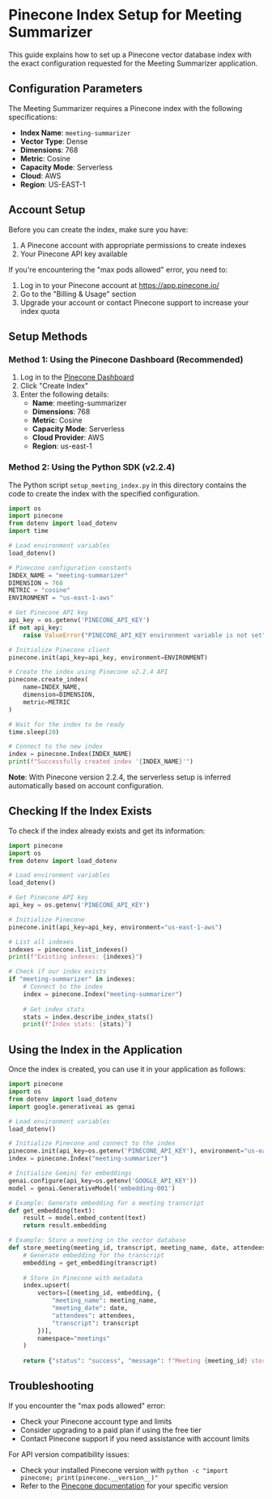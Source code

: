 # Pinecone Index Setup for Meeting Summarizer

This guide explains how to set up a Pinecone vector database index with the exact configuration requested for the Meeting Summarizer application.

## Configuration Parameters

The Meeting Summarizer requires a Pinecone index with the following specifications:

- **Index Name**: `meeting-summarizer`
- **Vector Type**: Dense
- **Dimensions**: 768
- **Metric**: Cosine
- **Capacity Mode**: Serverless
- **Cloud**: AWS
- **Region**: US-EAST-1

## Account Setup

Before you can create the index, make sure you have:

1. A Pinecone account with appropriate permissions to create indexes
2. Your Pinecone API key available

If you're encountering the "max pods allowed" error, you need to:
1. Log in to your Pinecone account at https://app.pinecone.io/
2. Go to the "Billing & Usage" section
3. Upgrade your account or contact Pinecone support to increase your index quota

## Setup Methods

### Method 1: Using the Pinecone Dashboard (Recommended)

1. Log in to the [Pinecone Dashboard](https://app.pinecone.io/)
2. Click "Create Index"
3. Enter the following details:
   - **Name**: meeting-summarizer
   - **Dimensions**: 768
   - **Metric**: Cosine
   - **Capacity Mode**: Serverless
   - **Cloud Provider**: AWS
   - **Region**: us-east-1

### Method 2: Using the Python SDK (v2.2.4)

The Python script `setup_meeting_index.py` in this directory contains the code to create the index with the specified configuration.

```python
import os
import pinecone
from dotenv import load_dotenv
import time

# Load environment variables
load_dotenv()

# Pinecone configuration constants
INDEX_NAME = "meeting-summarizer"
DIMENSION = 768
METRIC = "cosine"
ENVIRONMENT = "us-east-1-aws"

# Get Pinecone API key
api_key = os.getenv('PINECONE_API_KEY')
if not api_key:
    raise ValueError("PINECONE_API_KEY environment variable is not set")

# Initialize Pinecone client
pinecone.init(api_key=api_key, environment=ENVIRONMENT)

# Create the index using Pinecone v2.2.4 API
pinecone.create_index(
    name=INDEX_NAME,
    dimension=DIMENSION,
    metric=METRIC
)

# Wait for the index to be ready
time.sleep(20)

# Connect to the new index
index = pinecone.Index(INDEX_NAME)
print(f"Successfully created index '{INDEX_NAME}'")
```

**Note**: With Pinecone version 2.2.4, the serverless setup is inferred automatically based on account configuration.

## Checking If the Index Exists

To check if the index already exists and get its information:

```python
import pinecone
import os
from dotenv import load_dotenv

# Load environment variables
load_dotenv()

# Get Pinecone API key
api_key = os.getenv('PINECONE_API_KEY')

# Initialize Pinecone
pinecone.init(api_key=api_key, environment="us-east-1-aws")

# List all indexes
indexes = pinecone.list_indexes()
print(f"Existing indexes: {indexes}")

# Check if our index exists
if "meeting-summarizer" in indexes:
    # Connect to the index
    index = pinecone.Index("meeting-summarizer")
    
    # Get index stats
    stats = index.describe_index_stats()
    print(f"Index stats: {stats}")
```

## Using the Index in the Application

Once the index is created, you can use it in your application as follows:

```python
import pinecone
import os
from dotenv import load_dotenv
import google.generativeai as genai

# Load environment variables
load_dotenv()

# Initialize Pinecone and connect to the index
pinecone.init(api_key=os.getenv('PINECONE_API_KEY'), environment="us-east-1-aws")
index = pinecone.Index("meeting-summarizer")

# Initialize Gemini for embeddings
genai.configure(api_key=os.getenv('GOOGLE_API_KEY'))
model = genai.GenerativeModel('embedding-001')

# Example: Generate embedding for a meeting transcript
def get_embedding(text):
    result = model.embed_content(text)
    return result.embedding

# Example: Store a meeting in the vector database
def store_meeting(meeting_id, transcript, meeting_name, date, attendees):
    # Generate embedding for the transcript
    embedding = get_embedding(transcript)
    
    # Store in Pinecone with metadata
    index.upsert(
        vectors=[(meeting_id, embedding, {
            "meeting_name": meeting_name,
            "meeting_date": date,
            "attendees": attendees,
            "transcript": transcript
        })],
        namespace="meetings"
    )
    
    return {"status": "success", "message": f"Meeting {meeting_id} stored successfully"}
```

## Troubleshooting

If you encounter the "max pods allowed" error:
- Check your Pinecone account type and limits
- Consider upgrading to a paid plan if using the free tier
- Contact Pinecone support if you need assistance with account limits

For API version compatibility issues:
- Check your installed Pinecone version with `python -c "import pinecone; print(pinecone.__version__)"`
- Refer to the [Pinecone documentation](https://docs.pinecone.io/) for your specific version 